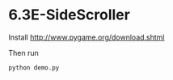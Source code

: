 # 6.3E-SideScroller
Install http://www.pygame.org/download.shtml

Then run 
```
python demo.py 
```
